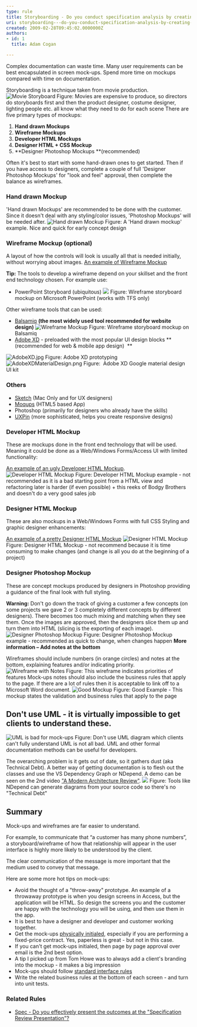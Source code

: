 ```yaml
---
type: rule
title: Storyboarding - Do you conduct specification analysis by creating mock-ups?
uri: storyboarding---do-you-conduct-specification-analysis-by-creating-mock-ups
created: 2009-02-28T09:45:02.0000000Z
authors:
- id: 1
  title: Adam Cogan

---
```


 ​​​Complex documentation can waste time. Many user requirements can be best encapsulated in screen mock-ups. Spend more time on mockups compared with time on documentation. 


 
Storyboarding is a technique taken from movie production.
 ![Movie Storyboard](/PublishingImages/movie-storyboard.jpg) Figure: Movies are expensive to produce, so directors do storyboards first and then the product designer, costume designer, lighting people etc. all know what they need to do for each scene
There are five primary types of mockups:

1. **Hand drawn Mockups**
2. **Wireframe Mockups**
3. **Developer HTML Mockups**
4. **Designer HTML + CSS Mockup**
5. **Designer Photoshop Mockups **(recommended)


Often it's best to start with some hand-drawn ones to get started. Then if you have access to designers, complete a couple of full 'Designer Photoshop Mockups' for "look and feel" approval, then complete the balance as wireframes.

### Hand drawn Mockup

'Hand drawn Mockups' are recommended to be done with the customer. Since it doesn't deal with any styling/color issues, 'Photoshop Mockups' will be needed after.
 ![Hand drawn Mockup](/PublishingImages/Hand-Drawn-Mockup.jpg) Figure: A 'Hand drawn mockup' example. Nice and quick for early concept design

### Wireframe Mockup (optional)

A layout of how the controls will look is usually all that is needed initially, without worrying about images. [An example of Wireframe Mockup](http&#58;//www.ssw.com.au/projects/ml_elaw/scenarios/index.html)

**Tip:** The tools to develop a wireframe depend on your skillset and the front end technology chosen. For example use:

- PowerPoint Storyboard (ubiquitous)  ![](/PublishingImages/PPStoryboard.jpg) Figure: Wireframe storyboard mockup on Microsoft PowerPoint (works with TFS only)


Other wireframe tools that can be used:

- [Balsamiq](http&#58;//www.balsamiq.com/) **(the most widely used tool recommended for website design)**  ![Wireframe Mockup](/PublishingImages/c24602_WireframeMockup.jpg) Figure: Wireframe storyboard mockup on Balsamiq
- [Adobe XD](http&#58;//www.adobe.com/au/products/experience-design.html) - preloaded with the most popular UI design blocks **(recommended for web & mobile app design) ​ **

 ![AdobeXD.jpg](/SiteAssets/storyboarding-do-you-conduct-specification-analysis-by-creating-mock-ups/AdobeXD.jpg) Figure: Adobe XD prototyping
 ![AdobeXDMaterialDesign.png](/PublishingImages/AdobeXDMaterialDesign.png) Figure:  Adobe XD Google material design UI kit
### Others 


- [Sketch](https&#58;//www.sketchapp.com/) (Mac Only and for UX designers)
- [Moqups](https&#58;//moqups.com/) (HTML5 based App)
- Photoshop (primarily for designers who already have the skills)
- [UXPin](http&#58;//uxpin.com/) (more sophisticated, helps you create responsive designs)


### Developer HTML Mockup

These are mockups done in the front end technology that will be used. Meaning it could be done as a Web/Windows Forms/Access UI with limited functionality:

[An example of an ugly Developer HTML Mockup](http&#58;//www.ssw.com.au/Projects/AC_Metalcorp/Default.aspx).
 ![Developer HTML Mockup](/PublishingImages/1d9b4a_DeveloperHTMLMockup.jpg) Figure: Developer HTML Mockup example - not recommended as it is a bad starting point from a HTML view and refactoring later is harder (if even possible) + this reeks of Bodgy Brothers and doesn't do a very good sales job
### Designer HTML Mockup

These are also mockups in a Web/Windows Forms with full CSS Styling and graphic designer enhancements:

[An example of a pretty Designer HTML Mockup](http&#58;//www.ssw.com.au/projects/ml_elaw/html/clientpage.html)
 ![Designer HTML Mockup](/PublishingImages/11fe40_HTMLMockup.jpg) Figure: Designer HTML Mockup - not recommend because it is time consuming to make changes (and change is all you do at the beginning of a project)
### Designer Photoshop Mockup

These are concept mockups produced by designers in Photoshop providing a guidance of the final look with full styling.

**Warning:** Don't go down the track of giving a customer a few concepts (on some projects we gave 2 or 3 completely different concepts by different designers). There becomes too much mixing and matching when they see them. Once the images are approved, then the designers slice them up and turn them into HTML (slicing is the exporting of each image).
 ![Designer Photoshop Mockup](/PublishingImages/1d6c03_PSMockup.jpg) Figure: Designer Photoshop Mockup example - recommended as quick to change, when changes happen 
**More information – Add notes at the bottom**

Wireframes should include numbers (in orange circles) and notes at the bottom, explaining features and/or indicating priority.
 ![Wireframe with Notes](/PublishingImages/wireframe-with-notes.jpg) Figure: This wireframe indicates priorities of features 
Mock-ups notes should also include the business rules that apply to the page. If there are a lot of rules then it is acceptable to link off to a Microsoft Word document.
 ![Good Mockup](/PublishingImages/88215b_Mockup_1.jpg) Figure: Good Example - This mockup states the validation and business rules that apply to the page 
## Don't use UML - it is virtually impossible to get clients to understand these.
 ![UML is bad for mock-ups](/PublishingImages/Bad-UML.jpg) Figure: Don't use UML diagram which clients can't fully understand
UML is not all bad. UML and other formal documentation methods can be useful for developers.

The overarching problem is it gets out of date, so it gathers dust (aka Technical Debt).
A better way of getting documentation is to flesh out the classes and use the VS Dependency Graph or NDepend.
A demo can be seen on the 2nd video ["A Modern Architecture Review"](http&#58;//channel9.msdn.com/Events/TechEd/Australia/2012?sort=sequential&amp;direction=desc&amp;term=&amp;s=adam%2Bcogan).
 ![](/PublishingImages/23f19c_ndepend.png) Figure: Tools like NDepend can generate diagrams from your source code so there's no "Technical Debt" 
## Summary

Mock-ups and wireframes are far easier to understand.

For example, to communicate that “a customer has many phone numbers”, a storyboard/wireframe of how that relationship will appear in the user interface is highly more likely to be understood by the client.

The clear communication of the message is more important that the medium used to convey that message.


Here are some more hot tips on mock-ups:

- Avoid the thought of a "throw-away" prototype. An example of a throwaway prototype is when you design screens in Access, but the application will be HTML. So design the screens you and the customer are happy with the technology you will be using, and then use them in the app.
- It is best to have a designer and developer and customer working together.
- Get the mock-ups [physically initialed](/Pages/AskClientsToInitialYourWork.aspx), especially if you are performing a fixed-price contract. Yes, paperless is great - but not in this case.
- If you can't get mock-ups initialed, then page by page approval over email is the 2nd best option.
- A tip I picked up from Tom Howe was to always add a client's branding into the mockup - it makes a big impression
- Mock-ups should follow [standard interface rules](http&#58;//www.ssw.com.au/ssw/Standards/Rules/RulesToBetterInterfaces.aspx)
- Write the related business rules at the bottom of each screen - and turn into unit tests.



### Related Rules

- [Spec - Do you effectively present the outcomes at the "Specification Review Presentation"?](/_layouts/15/FIXUPREDIRECT.ASPX?WebId=3dfc0e07-e23a-4cbb-aac2-e778b71166a2&amp;TermSetId=07da3ddf-0924-4cd2-a6d4-a4809ae20160&amp;TermId=2a0ffac9-689f-481a-a76b-56bd680310a9)


